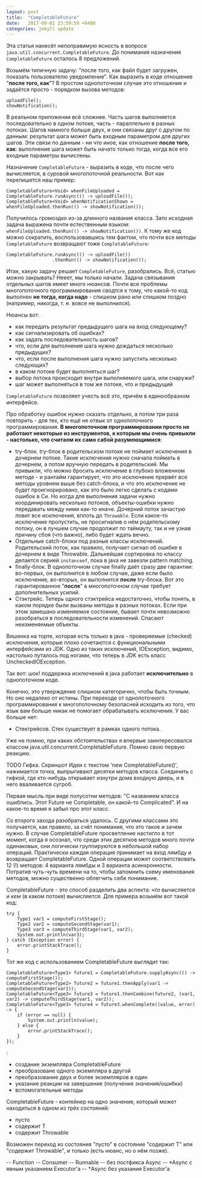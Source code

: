 ```yaml
---
layout: post
title:  "CompletableFuture"
date:   2017-09-01 23:59:59 +0400
categories: jekyll update
---
```


Эта статья нанесёт непоправимую ясность в вопросе `java.util.concurrent.CompletableFuture`. До понимания назначения `CompletableFuture` осталось 8 предложений.

Возьмём типичную задачу: "после того, как файл будет загружен, показать пользователю уведомление". Как выразить в коде отношение "**после того, как**"? В простом однопоточном случае это отношение и задаётся просто - порядком вызова методов:

    uploadFile();
    showNotification();

В реальном приложении всё сложнее. Часть шагов выполняется последовательно в одном потоке, часть - параллельно в разных потоках. Шагов намного больше двух, и они связаны друг с другом по данным: результат шага может быть входным параметром для других шагов. Эти связи по данным - ни что иное, как отношение **после того, как**: выполнение шага может быть начато только тогда, когда все его входные параметры вычислены.

Назначение `CompletableFuture` - выразить в коде, что после чего вычисляется, в суровой многопоточной реальности. Вот как перепишется наш пример:

    CompletableFuture<Void> whenFileUploaded = CompletableFuture.runAsync(() -> uploadFile());
    CompletableFuture<Void> whenNotificationShown = whenFileUploaded.thenRun(() -> showNotification());

Получилось громоздко из-за длинного названия класса. Зато исходная задача выражена почти естественным языком: `whenFileUploaded.thenRun(() -> showNotification())`. К тому же код можно сократить, воспользовавшись тем фактом, что почти все методы `CompletableFuture` возвращают тоже `CompletableFuture`:

    CompletableFuture.runAsync(() -> uploadFile())
                     .thenRun(() -> showNotification());

Итак, какую задачу решает `CompletableFuture`, разобрались. Всё, статью можно закрывать? Нееет, мы только начали. Задача связывания отдельных шагов имеет много нюансов. Почти все проблемы многопоточного программирования сводтся к тому, что какой-то код выполнен **не тогда, когда надо** - слишком рано или слишком поздно (например, никогда, т. е. вовсе не выполнился).

Нюансы вот:
* как передать результат предыдущего шага на вход следующему?
 * как сигнализировать об ошибках?
* как задать последовательность шагов?
 * что, если для выполнения шага нужно дождаться несколько предыдущих?
 * что, если после выполнения шага нужно запустить несколько следующих?
* в каком потоке будет выполняться шаг?
 * выбор потока происходит внутри выполняемого шага, или снаружи?
 * шаг может выполняться в том же потоке, что и предыдущий

`CompletableFuture` позволяет учесть всё это, причём в единообразном интерфейсе.

Про обработку ошибок нужно сказать отдельно, а потом три раза повторить - для тех, кто ещё не отвык от однопоточного программирования. **В многопоточном программировании просто не работают некоторые из инструментов, к которым мы очень привыкли - настолько, что считаем их само сабой разумеющимися**:
* try-блок. try-блок в родительском потоке не поймает исключения в дочернем потоке. Такие исключения нужно сначала поймать в дочернем, а потом вручную передать в родительский. Мы привыкли, что можно бросить исключение в глубоко вложенном методе - и рантайм гарантирует, что это исключение прервёт все методы уровнем выше без catch-блока, и что это исключение не будет проигнорировано, как это было легко сделать с кодами ошибок в Си. Но когда для выполнения задачи нужно координировать несколько потоков, объекты-ошибки нужно передавать между ними как-то иначе. Дочерний поток зачастую ловит все исключения, вплоть до `Throwable`. Если какое-то исключение пропустить, не просигналив о нём родительскому потоку, он в лучшем случае продолжит по таймауту, так и не узнав причину сбоя (что важно), либо будет ждать вечно.
* Отдельные catch-блоки под разные классы исключений. Родительский поток, как правило, получает сигнал об ошибке в дочернем в виде Throwable. Дальнейшая сортировка по классу делается серией `instanceof`, пока в java не завезли pattern matching.
* finally-блок. В однопоточном случае finally даёт сразу две гарантии: во-первых, он выполнится в любом случае, даже если было исключение, во-вторых, он выполнится **после** try-блока. Вот это гарантированное "**после**" в многопоточном случае требует дополнительных усилий.
* Cтэктрейс. Теперь одного стэктрейса недостаточно, чтобы понять, в каком порядке были вызваны методы в разных потоках. Если при этом замешано изменяемое состояние, бывает почти невозможно разобраться в последовательности изменений. Спасают неизменяемые объекты.

Вишенка на торте, которая есть только в java - проверяемые (checked) исключения, которые плохо сочетаются с функциональными интерфейсами из JDK. Одно из таких исключений, IOException, видимо, настолько путалось под ногами, что теперь в JDK есть класс UncheckedIOException.



Так вот: шок! поддержка исключений в java работает **исключительно** в однопоточном коде.

Конечно, это утверждение слишком категорично, чтобы быть точным. Но оно недалеко от истины. При переходе от однопоточного программирования к многопоточному безопасней исходить из того, что язык вам больше никак не помогает обрабатывать исключения. У вас больше нет:
* Стектрейсов. Стек существует в рамках одного потока. 



Уже не помню, при каких обстоятельствах я впервые заинтересовался классом java.util.concurrent.CompletableFuture. Помню свою первую реакцию.

TODO Гифка. Скриншот Идеи с текстом 'new CompletableFuture()', нажимается точка, выпрыгивают десятки методов класса. Соединить с гифкой, где кто-нибудь открывает изнутри дома входную дверь, и в него вваливается сугроб.

Первая мысль при виде полусотни методов: "С названием класса ошиблись. Этот Future не Completable, он какой-то Complicated". И на какое-то время я забыл про этот класс.

Со второго захода разобраться удалось. С другими классами это получается, как правило, за счёт понимания, что это такое и зачем нужно. В случае CompletableFuture просветление настигло в тот момент, когда я осознал, что среди этих десятков методов много почти одинаковых, они логически группируются в небольшой набор операций. Практически каждая операция принимает на вход лямбду и возвращает CompletableFuture. Одной операции может соответствовать 12 (!) методов: 4 варианта лямбды и 3 варианта асинхронности. Потратив чуть-чуть времени на то, чтобы запомнить схему именования методов, можно существенно облегчить себе понимание.

CompletableFuture - это способ разделить два аспекта: *что* вычисляется и *кем* (в каком потоке) вычисляется. Для примера возьмём вот такой код:

    try {
        Type1 var1 = computeFirstStage();
        Type2 var2 = computeSecondStage(var1);
        Type3 var3 = computeThirdStage(var1, var2);
        System.out.println(var3);
    } catch (Exception error) {
        error.printStackTrace();
    }

Тот же код с использованием CompletableFuture выглядит так:

    CompletableFuture<Type1> future1 = CompletableFuture.supplyAsync(() -> computeFirstStage());
    CompletableFuture<Type2> future2 = future1.thenApply(var1 -> computeSecondStage(var1));
    CompletableFuture<Type3> future3 = future1.thenCombine(future2, (var1, var2) -> computeThirdStage(var1, var2));
    CompletableFuture<Type3> future4 = future3.whenComplete((value, error) -> {
        if (error == null) {
            System.out.println(value);
        } else {
            error.printStackTrace();
        }
    });



:
- создание экземпляра CompletableFuture
- преобразоване одного экземпляра в другой
- преобразование двух и более экземпляров в один
- указание реакции на завершение (получение значения/ошибки)
- вспомогательные методы


CompletableFuture<T> - контейнер на одно значение, который может находиться в одном из трёх состояний:
- пусто
- содержит T
- содержит Throwable

Возможен переход из состояния "пусто" в состояние "содержит T" или "содержит Throwable", и только (есть нюанс, но о нём позже).



-- Function
-- Consumer
-- Runnable
-- без постфикса Async
-- \*Async с явным указанием Executor'а
-- \*Async без указания Executor'а


